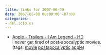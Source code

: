 ```yaml
---
title: links for 2007-06-09
date: 2007-06-08 00:00:00 -07:00
categories:
- del.icio.us
---
```


<ul class="delicious">
    <li>
        <div class="delicious-link"><a href="http://www.apple.com/trailers/wb/iamlegend/hd/">Apple - Trailers - I Am Legend - HD</a></div>
        <div class="delicious-extended">I never get tired of post-apocalyptic movies.</div>
        <div class="delicious-tags">(tags: <a href="http://del.icio.us/torrez/movie">movie</a> <a href="http://del.icio.us/torrez/postapocalyptic">postapocalyptic</a> <a href="http://del.icio.us/torrez/apple">apple</a>)</div>
    </li>
</ul>
